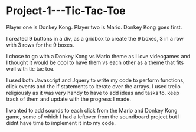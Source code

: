 
# Project-1---Tic-Tac-Toe

Player one is Donkey Kong. Player two is Mario. Donkey Kong goes first.

I created 9 buttons in a div, as a gridbox to create the 9 boxes, 3 in a row with 3 rows for the 9 boxes.

I chose to go with a Donkey Kong vs Mario theme as I love videogames and I thought it would be cool to have them vs each other as a theme that fits well with tic tac toe.

I used both Javascript and Jquery to write my code to perform functions, click events and the if statements to iterate over the arrays. I used trello religiously as it was very handy to have to add ideas and tasks to, keep track of them and update with the progress I made. 

I wanted to add sounds to each click from the Mario and Donkey Kong game, some of which I had a leftover from the soundboard project but I didnt have time to implement it into my code.
